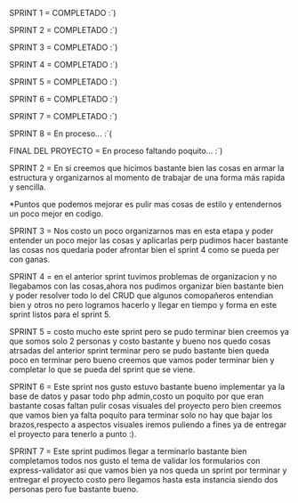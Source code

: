 SPRINT 1 = COMPLETADO :´)

SPRINT 2 = COMPLETADO :´)

SPRINT 3 = COMPLETADO :´)

SPRINT 4 = COMPLETADO :´)

SPRINT 5 = COMPLETADO :´)

SPRINT 6 = COMPLETADO :´)

SPRINT 7 = COMPLETADO :´) 

SPRINT 8 = En proceso... :´(

FINAL DEL PROYECTO = En proceso faltando poquito... :´)
    
 
SPRINT 2 = En si creemos que hicimos bastante bien las cosas en armar la estructura y organizarnos al momento de trabajar de una forma más rapida y sencilla.
 
*Puntos que podemos mejorar es pulir mas cosas de estilo y entendernos un poco mejor en codigo.

SPRINT 3 = Nos costo un poco organizarnos mas en esta etapa y poder entender un poco mejor las cosas y aplicarlas perp pudimos
hacer bastante las cosas nos quedaria poder afrontar bien el sprint 4 como se pueda per con ganas.

SPRINT 4 = en el anterior sprint tuvimos problemas de organizacion y no llegabamos con las cosas,ahora nos pudimos organizar bien
bastante bien y poder resolver todo lo del CRUD que algunos comopañeros entendian bien y otros no pero logramos hacerlo y llegar en tiempo y forma en este sprint listos para el sprint 5.

SPRINT 5 = costo mucho este sprint pero se pudo terminar bien creemos ya que somos solo 2 personas y costo bastante y bueno nos
quedo cosas atrsadas del anterior sprint terminar pero se pudo bastante bien queda poco en terminar pero bueno creemos que vamos poder terminar bien y completar lo que se pueda del sprint que se viene. 

SPRINT 6 = Este sprint nos gusto estuvo bastante bueno implementar ya la base de datos y pasar todo php admin,costo un poquito por que eran bastante cosas faltan pulir cosas visuales del proyecto pero bien creemos que vamos bien ya falta poquito para terminar solo no hay que bajar los brazos,respecto a aspectos visuales iremos puliendo a fines ya de entregar el proyecto para tenerlo a punto :).

SPRINT 7 = Este sprint pudimos llegar a terminarlo bastante bien completamos todos nos gusto el tema de validar los formularios con express-validator asi que vamos bien  ya nos queda un sprint por terminar y entregar el proyecto costo pero llegamos hasta esta instancia siendo dos personas pero fue bastante bueno.

